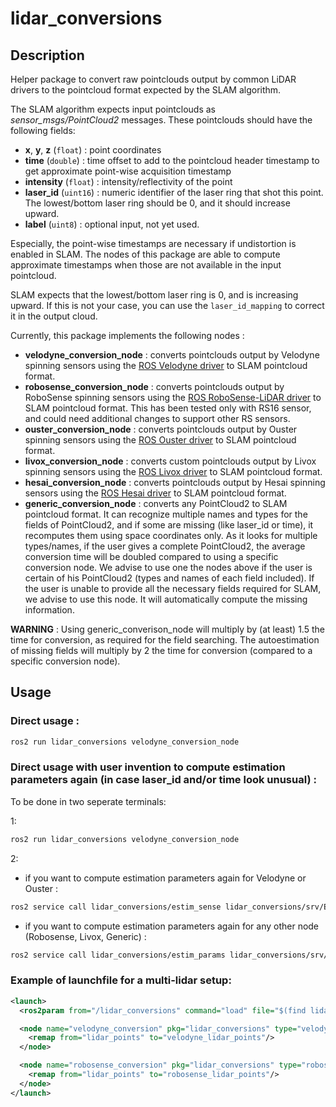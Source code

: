 # lidar_conversions

## Description

Helper package to convert raw pointclouds output by common LiDAR drivers to the pointcloud format expected by the SLAM algorithm.

The SLAM algorithm expects input pointclouds as *sensor_msgs/PointCloud2* messages. These pointclouds should have the following fields:
- **x**, **y**, **z** (`float`) : point coordinates
- **time** (`double`) : time offset to add to the pointcloud header timestamp to get approximate point-wise acquisition timestamp
- **intensity** (`float`) : intensity/reflectivity of the point
- **laser_id** (`uint16`) : numeric identifier of the laser ring that shot this point. The lowest/bottom laser ring should be 0, and it should increase upward.
- **label** (`uint8`) : optional input, not yet used.

Especially, the point-wise timestamps are necessary if undistortion is enabled in SLAM. The nodes of this package are able to compute approximate timestamps when those are not available in the input pointcloud.

SLAM expects that the lowest/bottom laser ring is 0, and is increasing upward. If this is not your case, you can use the `laser_id_mapping` to correct it in the output cloud.

Currently, this package implements the following nodes :
- **velodyne_conversion_node** : converts pointclouds output by Velodyne spinning sensors using the [ROS Velodyne driver](https://github.com/ros-drivers/velodyne) to SLAM pointcloud format.
- **robosense_conversion_node** : converts pointclouds output by RoboSense spinning sensors using the [ROS RoboSense-LiDAR driver](https://github.com/RoboSense-LiDAR/ros_rslidar) to SLAM pointcloud format. This has been tested only with RS16 sensor, and could need additional changes to support other RS sensors.
- **ouster_conversion_node** : converts pointclouds output by Ouster spinning sensors using the [ROS Ouster driver](https://github.com/ouster-lidar/ouster_example) to SLAM pointcloud format.
- **livox_conversion_node** : converts custom pointclouds output by Livox spinning sensors using the [ROS Livox driver](https://github.com/Livox-SDK/livox_ros_driver) to SLAM pointcloud format.
- **hesai_conversion_node** : converts pointclouds output by Hesai spinning sensors using the [ROS Hesai driver](https://github.com/HesaiTechnology/HesaiLidar_General_ROS/tree/ROS2) to SLAM pointcloud format.
- **generic_conversion_node** : converts any PointCloud2 to SLAM pointcloud format. It can recognize multiple names and types for the fields of PointCloud2, and if some are missing (like laser_id or time), it recomputes them using space coordinates only.
As it looks for multiple types/names, if the user gives a complete PointCloud2, the average conversion time will be doubled compared to using a specific conversion node. We advise to use one the nodes above if the user is certain of his PointCloud2 (types and names of each field included).
If the user is unable to provide all the necessary fields required for SLAM, we advise to use this node. It will automatically compute the missing information.

**WARNING** : Using generic_converison_node will multiply by (at least) 1.5 the time for conversion, as required for the field searching. The autoestimation of missing fields will multiply by 2 the time for conversion (compared to a specific conversion node).

## Usage

### Direct usage :

```bash
ros2 run lidar_conversions velodyne_conversion_node
```

### Direct usage with user invention to compute estimation parameters again (in case laser_id and/or time look unusual) :
To be done in two seperate terminals:

1:
```bash
ros2 run lidar_conversions velodyne_conversion_node
```

2:
- if you want to compute estimation parameters again for Velodyne or Ouster :
```bash
ros2 service call lidar_conversions/estim_sense lidar_conversions/srv/EstimSense
```
- if you want to compute estimation parameters again for any other node (Robosense, Livox, Generic) :
```bash
ros2 service call lidar_conversions/estim_params lidar_conversions/srv/EstimParams
```

### Example of launchfile for a multi-lidar setup:

```xml
<launch>
  <ros2param from="/lidar_conversions" command="load" file="$(find lidar_conversions)/params/conversion_config.yaml"/>

  <node name="velodyne_conversion" pkg="lidar_conversions" type="velodyne_conversion_node" output="screen">
    <remap from="lidar_points" to="velodyne_lidar_points"/>
  </node>

  <node name="robosense_conversion" pkg="lidar_conversions" type="robosense_conversion_node" output="screen">
    <remap from="lidar_points" to="robosense_lidar_points"/>
  </node>
</launch>
```